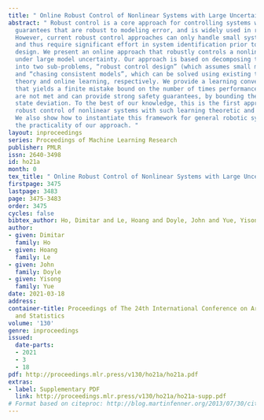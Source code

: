 ```yaml
---
title: " Online Robust Control of Nonlinear Systems with Large Uncertainty "
abstract: " Robust control is a core approach for controlling systems with performance
  guarantees that are robust to modeling error, and is widely used in real-world systems.
  However, current robust control approaches can only handle small system uncertainty,
  and thus require significant effort in system identification prior to controller
  design. We present an online approach that robustly controls a nonlinear system
  under large model uncertainty. Our approach is based on decomposing the problem
  into two sub-problems, “robust control design” (which assumes small model uncertainty)
  and “chasing consistent models”, which can be solved using existing tools from control
  theory and online learning, respectively. We provide a learning convergence analysis
  that yields a finite mistake bound on the number of times performance requirements
  are not met and can provide strong safety guarantees, by bounding the worst-case
  state deviation. To the best of our knowledge, this is the first approach for online
  robust control of nonlinear systems with such learning theoretic and safety guarantees.
  We also show how to instantiate this framework for general robotic systems, demonstrating
  the practicality of our approach. "
layout: inproceedings
series: Proceedings of Machine Learning Research
publisher: PMLR
issn: 2640-3498
id: ho21a
month: 0
tex_title: " Online Robust Control of Nonlinear Systems with Large Uncertainty "
firstpage: 3475
lastpage: 3483
page: 3475-3483
order: 3475
cycles: false
bibtex_author: Ho, Dimitar and Le, Hoang and Doyle, John and Yue, Yisong
author:
- given: Dimitar
  family: Ho
- given: Hoang
  family: Le
- given: John
  family: Doyle
- given: Yisong
  family: Yue
date: 2021-03-18
address:
container-title: Proceedings of The 24th International Conference on Artificial Intelligence
  and Statistics
volume: '130'
genre: inproceedings
issued:
  date-parts:
  - 2021
  - 3
  - 18
pdf: http://proceedings.mlr.press/v130/ho21a/ho21a.pdf
extras:
- label: Supplementary PDF
  link: http://proceedings.mlr.press/v130/ho21a/ho21a-supp.pdf
# Format based on citeproc: http://blog.martinfenner.org/2013/07/30/citeproc-yaml-for-bibliographies/
---
```

